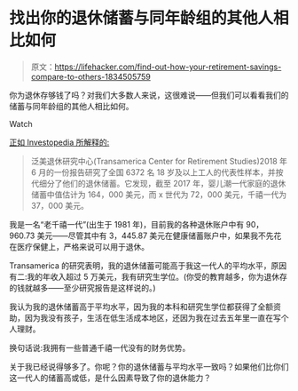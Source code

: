 # 找出你的退休储蓄与同年龄组的其他人相比如何

> 原文：<https://lifehacker.com/find-out-how-your-retirement-savings-compare-to-others-1834505759>

你为退休存够钱了吗？对我们大多数人来说，这很难说——但我们可以看看我们的储蓄与同年龄组的其他人相比如何。

Watch

[正如 Investopedia 所解释的:](https://www.investopedia.com/ask/answers/101215/what-size-average-retirement-nest-egg.asp)

> 泛美退休研究中心(Transamerica Center for Retirement Studies)2018 年 6 月的一份报告研究了全国 6372 名 18 岁及以上工人的代表性样本，并按代细分了他们的退休储蓄。它发现，截至 2017 年，婴儿潮一代家庭的退休储蓄中值估计为 164，000 美元，而 x 世代为 72，000 美元，千禧一代为 37，000 美元。

我是一名“老千禧一代”(出生于 1981 年)，目前我的各种退休账户中有 90，960.73 美元——尽管其中有 3，445.87 美元在健康储蓄账户中，如果我不先花在医疗保健上，严格来说可以用于退休。

Transamerica 的研究表明，我的退休储蓄可能高于我这一代人的平均水平，原因有二:我的年收入超过 5 万美元，我有研究生学位。(你受的教育越多，你为退休存的钱就越多——至少研究报告是这样说的。)

我认为我的退休储蓄高于平均水平，因为我的本科和研究生学位都获得了全额资助，因为我没有孩子，生活在低生活成本地区，还因为我在过去五年里一直在写个人理财。

换句话说:我拥有一些普通千禧一代没有的财务优势。

关于我已经说得够多了。你呢？你的退休储蓄与平均水平一致吗？如果他们比你们这一代人的储蓄高或低，是什么因素导致了你的退休能力？